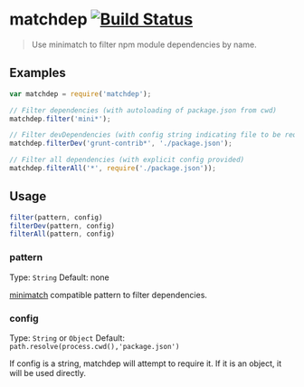# matchdep [![Build Status](https://secure.travis-ci.org/tkellen/node-matchdep.png?branch=master)](http://travis-ci.org/tkellen/node-matchdep)

> Use minimatch to filter npm module dependencies by name.

## Examples

```js
var matchdep = require('matchdep');

// Filter dependencies (with autoloading of package.json from cwd)
matchdep.filter('mini*');

// Filter devDependencies (with config string indicating file to be required)
matchdep.filterDev('grunt-contrib*', './package.json');

// Filter all dependencies (with explicit config provided)
matchdep.filterAll('*', require('./package.json'));
```

## Usage

```js
filter(pattern, config)
filterDev(pattern, config)
filterAll(pattern, config)
```

### pattern
Type: `String`
Default: none

[minimatch](/isaacs/minimatch) compatible pattern to filter dependencies.

### config
Type: `String` or `Object`
Default: `path.resolve(process.cwd(),'package.json')`

If config is a string, matchdep will attempt to require it.  If it is an object, it will be used directly.